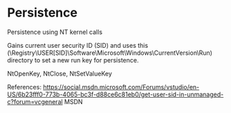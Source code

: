 # Persistence
Persistence using NT kernel calls 

Gains current user security ID (SID) and uses this (\Registry\USER\[SID]\Software\Microsoft\Windows\CurrentVersion\Run) directory to set a new run key for persistence.

NtOpenKey, NtClose, NtSetValueKey

References:
https://social.msdn.microsoft.com/Forums/vstudio/en-US/6b23fff0-773b-4065-bc3f-d88ce6c81eb0/get-user-sid-in-unmanaged-c?forum=vcgeneral
MSDN
